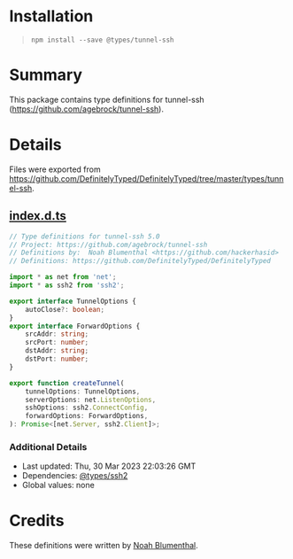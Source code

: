 # Installation
> `npm install --save @types/tunnel-ssh`

# Summary
This package contains type definitions for tunnel-ssh (https://github.com/agebrock/tunnel-ssh).

# Details
Files were exported from https://github.com/DefinitelyTyped/DefinitelyTyped/tree/master/types/tunnel-ssh.
## [index.d.ts](https://github.com/DefinitelyTyped/DefinitelyTyped/tree/master/types/tunnel-ssh/index.d.ts)
````ts
// Type definitions for tunnel-ssh 5.0
// Project: https://github.com/agebrock/tunnel-ssh
// Definitions by:  Noah Blumenthal <https://github.com/hackerhasid>
// Definitions: https://github.com/DefinitelyTyped/DefinitelyTyped

import * as net from 'net';
import * as ssh2 from 'ssh2';

export interface TunnelOptions {
    autoClose?: boolean;
}
export interface ForwardOptions {
    srcAddr: string;
    srcPort: number;
    dstAddr: string;
    dstPort: number;
}

export function createTunnel(
    tunnelOptions: TunnelOptions,
    serverOptions: net.ListenOptions,
    sshOptions: ssh2.ConnectConfig,
    forwardOptions: ForwardOptions,
): Promise<[net.Server, ssh2.Client]>;

````

### Additional Details
 * Last updated: Thu, 30 Mar 2023 22:03:26 GMT
 * Dependencies: [@types/ssh2](https://npmjs.com/package/@types/ssh2)
 * Global values: none

# Credits
These definitions were written by [ Noah Blumenthal](https://github.com/hackerhasid).

